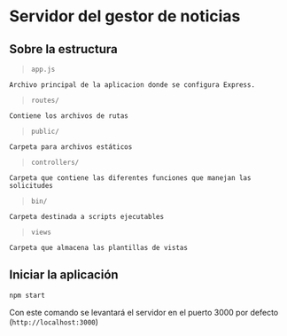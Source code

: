 # Servidor del gestor de noticias

## Sobre la estructura

> `app.js`

    Archivo principal de la aplicacion donde se configura Express.

> `routes/`

    Contiene los archivos de rutas

> `public/`

    Carpeta para archivos estáticos

> `controllers/`

    Carpeta que contiene las diferentes funciones que manejan las solicitudes

> `bin/`

    Carpeta destinada a scripts ejecutables

> `views`

    Carpeta que almacena las plantillas de vistas

## Iniciar la aplicación

```bash
npm start
```

Con este comando se levantará el servidor en el puerto 3000 por defecto (`http://localhost:3000`)
